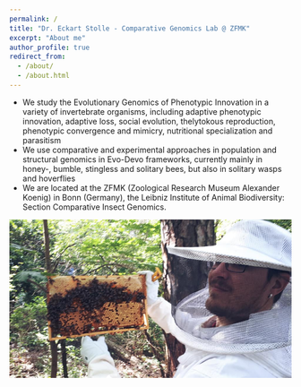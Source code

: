 ```yaml
---
permalink: /
title: "Dr. Eckart Stolle - Comparative Genomics Lab @ ZFMK"
excerpt: "About me"
author_profile: true
redirect_from: 
  - /about/
  - /about.html
---
```


* We study the Evolutionary Genomics of Phenotypic Innovation in a variety of invertebrate organisms, including adaptive phenotypic innovation, adaptive loss, social evolution, thelytokous reproduction, phenotypic convergence and mimicry, nutritional specialization and parasitism
* We use comparative and experimental approaches in population and structural genomics in Evo-Devo frameworks, currently mainly in honey-, bumble, stingless and solitary bees, but also in solitary wasps and hoverflies
* We are located at the ZFMK (Zoological Research Museum Alexander Koenig) in Bonn (Germany), the Leibniz Institute of Animal Biodiversity: Section Comparative Insect Genomics.


![alt text](/images/ek.apiary2.JPG "Honeybee work")
